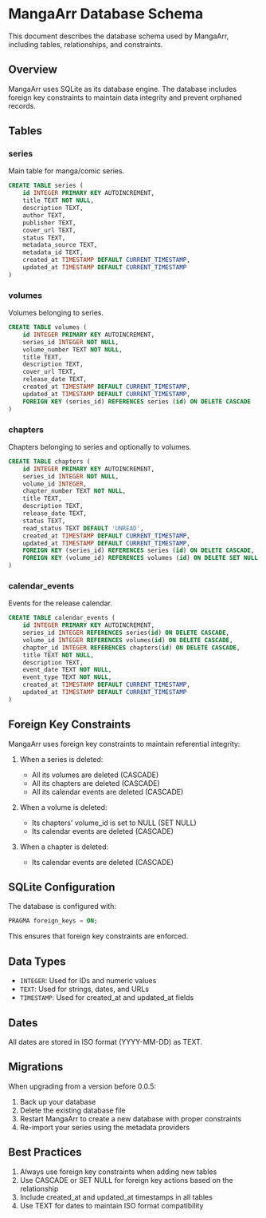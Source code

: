 # MangaArr Database Schema

This document describes the database schema used by MangaArr, including tables, relationships, and constraints.

## Overview

MangaArr uses SQLite as its database engine. The database includes foreign key constraints to maintain data integrity and prevent orphaned records.

## Tables

### series

Main table for manga/comic series.

```sql
CREATE TABLE series (
    id INTEGER PRIMARY KEY AUTOINCREMENT,
    title TEXT NOT NULL,
    description TEXT,
    author TEXT,
    publisher TEXT,
    cover_url TEXT,
    status TEXT,
    metadata_source TEXT,
    metadata_id TEXT,
    created_at TIMESTAMP DEFAULT CURRENT_TIMESTAMP,
    updated_at TIMESTAMP DEFAULT CURRENT_TIMESTAMP
)
```

### volumes

Volumes belonging to series.

```sql
CREATE TABLE volumes (
    id INTEGER PRIMARY KEY AUTOINCREMENT,
    series_id INTEGER NOT NULL,
    volume_number TEXT NOT NULL,
    title TEXT,
    description TEXT,
    cover_url TEXT,
    release_date TEXT,
    created_at TIMESTAMP DEFAULT CURRENT_TIMESTAMP,
    updated_at TIMESTAMP DEFAULT CURRENT_TIMESTAMP,
    FOREIGN KEY (series_id) REFERENCES series (id) ON DELETE CASCADE
)
```

### chapters

Chapters belonging to series and optionally to volumes.

```sql
CREATE TABLE chapters (
    id INTEGER PRIMARY KEY AUTOINCREMENT,
    series_id INTEGER NOT NULL,
    volume_id INTEGER,
    chapter_number TEXT NOT NULL,
    title TEXT,
    description TEXT,
    release_date TEXT,
    status TEXT,
    read_status TEXT DEFAULT 'UNREAD',
    created_at TIMESTAMP DEFAULT CURRENT_TIMESTAMP,
    updated_at TIMESTAMP DEFAULT CURRENT_TIMESTAMP,
    FOREIGN KEY (series_id) REFERENCES series (id) ON DELETE CASCADE,
    FOREIGN KEY (volume_id) REFERENCES volumes (id) ON DELETE SET NULL
)
```

### calendar_events

Events for the release calendar.

```sql
CREATE TABLE calendar_events (
    id INTEGER PRIMARY KEY AUTOINCREMENT,
    series_id INTEGER REFERENCES series(id) ON DELETE CASCADE,
    volume_id INTEGER REFERENCES volumes(id) ON DELETE CASCADE,
    chapter_id INTEGER REFERENCES chapters(id) ON DELETE CASCADE,
    title TEXT NOT NULL,
    description TEXT,
    event_date TEXT NOT NULL,
    event_type TEXT NOT NULL,
    created_at TIMESTAMP DEFAULT CURRENT_TIMESTAMP,
    updated_at TIMESTAMP DEFAULT CURRENT_TIMESTAMP
)
```

## Foreign Key Constraints

MangaArr uses foreign key constraints to maintain referential integrity:

1. When a series is deleted:
   - All its volumes are deleted (CASCADE)
   - All its chapters are deleted (CASCADE)
   - All its calendar events are deleted (CASCADE)

2. When a volume is deleted:
   - Its chapters' volume_id is set to NULL (SET NULL)
   - Its calendar events are deleted (CASCADE)

3. When a chapter is deleted:
   - Its calendar events are deleted (CASCADE)

## SQLite Configuration

The database is configured with:
```sql
PRAGMA foreign_keys = ON;
```

This ensures that foreign key constraints are enforced.

## Data Types

- `INTEGER`: Used for IDs and numeric values
- `TEXT`: Used for strings, dates, and URLs
- `TIMESTAMP`: Used for created_at and updated_at fields

## Dates

All dates are stored in ISO format (YYYY-MM-DD) as TEXT.

## Migrations

When upgrading from a version before 0.0.5:
1. Back up your database
2. Delete the existing database file
3. Restart MangaArr to create a new database with proper constraints
4. Re-import your series using the metadata providers

## Best Practices

1. Always use foreign key constraints when adding new tables
2. Use CASCADE or SET NULL for foreign key actions based on the relationship
3. Include created_at and updated_at timestamps in all tables
4. Use TEXT for dates to maintain ISO format compatibility
